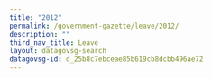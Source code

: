 ```yaml
---
title: "2012"
permalink: /government-gazette/leave/2012/
description: ""
third_nav_title: Leave
layout: datagovsg-search
datagovsg-id: d_25b8c7ebceae85b619cb8dcbb496ae72
---
```

